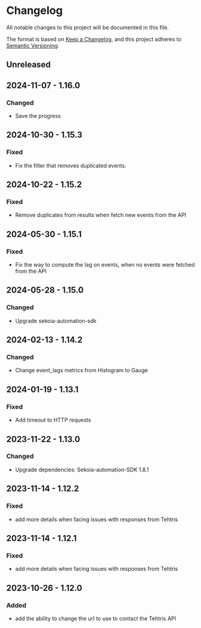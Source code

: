 # Changelog

All notable changes to this project will be documented in this file.

The format is based on [Keep a Changelog](https://keepachangelog.com/en/1.0.0/),
and this project adheres to [Semantic Versioning](https://semver.org/spec/v2.0.0.html).

## Unreleased

## 2024-11-07 - 1.16.0

### Changed

- Save the progress

## 2024-10-30 - 1.15.3

### Fixed

- Fix the filter that removes duplicated events.

## 2024-10-22 - 1.15.2

### Fixed

- Remove duplicates from results when fetch new events from the API

## 2024-05-30 - 1.15.1

### Fixed

- Fix the way to compute the lag on events, when no events were fetched from the API

## 2024-05-28 - 1.15.0

### Changed

- Upgrade sekoia-automation-sdk

## 2024-02-13 - 1.14.2

### Changed

- Change event_lags metrics from Histogram to Gauge

## 2024-01-19 - 1.13.1

### Fixed

- Add timeout to HTTP requests

## 2023-11-22 - 1.13.0

### Changed

- Upgrade dependencies: Sekoia-automation-SDK 1.8.1

## 2023-11-14 - 1.12.2

### Fixed

- add more details when facing issues with responses from Tehtris

## 2023-11-14 - 1.12.1

### Fixed

- add more details when facing issues with responses from Tehtris

## 2023-10-26 - 1.12.0

### Added

- add the ability to change the url to use to contact the Tehtris API
